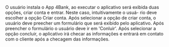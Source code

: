 O usuário instala o App 4Bank, ao executar o aplicativo será exibida duas opções, criar conta e entrar. Neste caso, intuitivamente o usuá-
rio deve escolher a opção Criar conta. Após selecionar a opção de criar conta, o usuário deve preecher um formulário que será exibido pelo aplicativo. Após preencher o formulário o usuário deve ir em 'Conluir'. Após selecionar a opção concluir, o aplicativo irá checar as informações e entrará em contato com o cliente após a checagem das informações.

